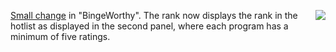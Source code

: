 <img src="http://scripting.com/images/2020/03/12/purell.png" border="0" align="right"><a href="https://github.com/scripting/Scripting-News/issues/184#issuecomment-678655918">Small change</a> in "BingeWorthy". The rank now displays the rank in the hotlist as displayed in the second panel, where each program has a minimum of five ratings.
